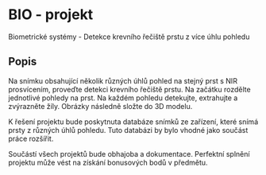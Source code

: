 # BIO - projekt
Biometrické systémy - Detekce krevního řečiště prstu z více úhlu pohledu

## Popis
Na snímku obsahující několik různých úhlů pohled na stejný prst s NIR prosvícením, proveďte detekci krevního řečiště prstu. Na začátku rozdělte jednotlivé pohledy na prst. Na každém pohledu detekujte, extrahujte a zvýrazněte žíly. Obrázky následně složte do 3D modelu.

K řešení projektu bude poskytnuta databáze snímků ze zařízení, které snímá prsty z různých úhlů pohledu. Tuto databázi by bylo vhodné jako součást práce rozšířit.

Součástí všech projektů bude obhajoba a dokumentace. Perfektní splnění projektu může vést na získání bonusových bodů v předmětu.
